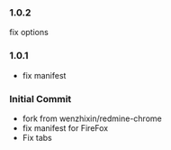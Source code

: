 ### 1.0.2

fix options

### 1.0.1

* fix manifest


### Initial Commit

* fork from  wenzhixin/redmine-chrome
* fix manifest for FireFox
* Fix tabs
